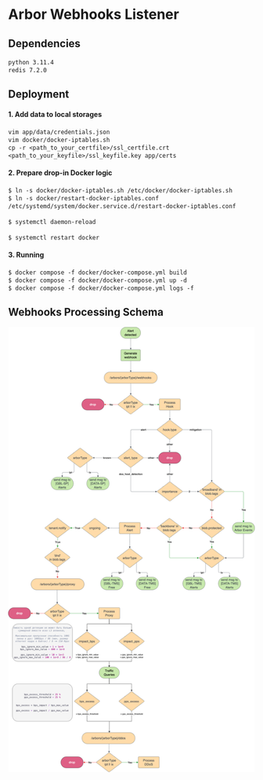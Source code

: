 # Arbor Webhooks Listener

## Dependencies
```
python 3.11.4
redis 7.2.0
```

## Deployment

#### 1. Add data to local storages

```shell
vim app/data/credentials.json 
vim docker/docker-iptables.sh
cp -r <path_to_your_certfile>/ssl_certfile.crt <path_to_your_keyfile>/ssl_keyfile.key app/certs
```

#### 2. Prepare drop-in Docker logic
```shell
$ ln -s docker/docker-iptables.sh /etc/docker/docker-iptables.sh
$ ln -s docker/restart-docker-iptables.conf /etc/systemd/system/docker.service.d/restart-docker-iptables.conf

$ systemctl daemon-reload

$ systemctl restart docker
```

#### 3. Running  

```shell
$ docker compose -f docker/docker-compose.yml build
$ docker compose -f docker/docker-compose.yml up -d
$ docker compose -f docker/docker-compose.yml logs -f
```

## Webhooks Processing Schema
![webhooks](payload/webhooks.png)
